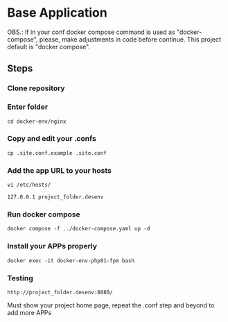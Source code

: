 # Base Application

OBS.: If in your conf docker compose command is used as "docker-compose", please, make adjustments in code before continue.
This project default is "docker compose".

## Steps 

### Clone repository

### Enter folder

`cd docker-env/nginx`

### Copy and edit your .confs

`cp .site.conf.example .site.conf`

### Add the app URL to your hosts

`vi /etc/hosts/`

`127.0.0.1 project_folder.desenv`

### Run docker compose

`docker compose -f ../docker-compose.yaml up -d`

### Install your APPs properly

`docker exec -it docker-env-php81-fpm bash`

### Testing

`http://project_folder.desenv:8080/`

Must show your project home page, repeat the .conf step and beyond to add more APPs
